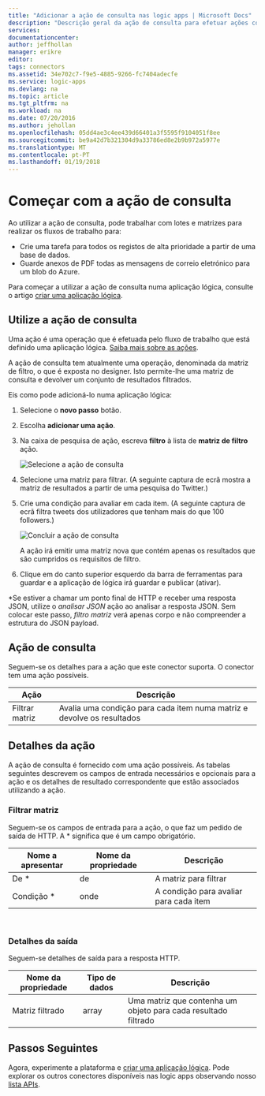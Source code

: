 ```yaml
---
title: "Adicionar a ação de consulta nas logic apps | Microsoft Docs"
description: "Descrição geral da ação de consulta para efetuar ações como filtro matriz."
services: 
documentationcenter: 
author: jeffhollan
manager: erikre
editor: 
tags: connectors
ms.assetid: 34e702c7-f9e5-4885-9266-fc7404adecfe
ms.service: logic-apps
ms.devlang: na
ms.topic: article
ms.tgt_pltfrm: na
ms.workload: na
ms.date: 07/20/2016
ms.author: jehollan
ms.openlocfilehash: 05dd4ae3c4ee439d66401a3f5595f9104051f8ee
ms.sourcegitcommit: be9a42d7b321304d9a33786ed8e2b9b972a5977e
ms.translationtype: MT
ms.contentlocale: pt-PT
ms.lasthandoff: 01/19/2018
---
```

# <a name="get-started-with-the-query-action"></a>Começar com a ação de consulta
Ao utilizar a ação de consulta, pode trabalhar com lotes e matrizes para realizar os fluxos de trabalho para:

* Crie uma tarefa para todos os registos de alta prioridade a partir de uma base de dados.
* Guarde anexos de PDF todas as mensagens de correio eletrónico para um blob do Azure.

Para começar a utilizar a ação de consulta numa aplicação lógica, consulte o artigo [criar uma aplicação lógica](../logic-apps/quickstart-create-first-logic-app-workflow.md).

## <a name="use-the-query-action"></a>Utilize a ação de consulta
Uma ação é uma operação que é efetuada pelo fluxo de trabalho que está definido uma aplicação lógica. [Saiba mais sobre as ações](connectors-overview.md).  

A ação de consulta tem atualmente uma operação, denominada da matriz de filtro, o que é exposta no designer. Isto permite-lhe uma matriz de consulta e devolver um conjunto de resultados filtrados.

Eis como pode adicioná-lo numa aplicação lógica:

1. Selecione o **novo passo** botão.
2. Escolha **adicionar uma ação**.
3. Na caixa de pesquisa de ação, escreva **filtro** à lista de **matriz de filtro** ação.
   
    ![Selecione a ação de consulta](./media/connectors-native-query/using-action-1.png)
4. Selecione uma matriz para filtrar. (A seguinte captura de ecrã mostra a matriz de resultados a partir de uma pesquisa do Twitter.)
5. Crie uma condição para avaliar em cada item. (A seguinte captura de ecrã filtra tweets dos utilizadores que tenham mais do que 100 followers.)
   
    ![Concluir a ação de consulta](./media/connectors-native-query/using-action-2.png)
   
    A ação irá emitir uma matriz nova que contém apenas os resultados que são cumpridos os requisitos de filtro.
6. Clique em do canto superior esquerdo da barra de ferramentas para guardar e a aplicação de lógica irá guardar e publicar (ativar).

\*Se estiver a chamar um ponto final de HTTP e receber uma resposta JSON, utilize o _analisar JSON_ ação ao analisar a resposta JSON. Sem colocar este passo, _filtro matriz_ verá apenas corpo e não compreender a estrutura do JSON payload.

## <a name="query-action"></a>Ação de consulta
Seguem-se os detalhes para a ação que este conector suporta. O conector tem uma ação possíveis.

| Ação | Descrição |
| --- | --- |
| Filtrar matriz |Avalia uma condição para cada item numa matriz e devolve os resultados |

## <a name="action-details"></a>Detalhes da ação
A ação de consulta é fornecido com uma ação possíveis. As tabelas seguintes descrevem os campos de entrada necessários e opcionais para a ação e os detalhes de resultado correspondente que estão associados utilizando a ação.

### <a name="filter-array"></a>Filtrar matriz
Seguem-se os campos de entrada para a ação, o que faz um pedido de saída de HTTP.
A * significa que é um campo obrigatório.

| Nome a apresentar | Nome da propriedade | Descrição |
| --- | --- | --- |
| De * |de |A matriz para filtrar |
| Condição * |onde |A condição para avaliar para cada item |

<br>

### <a name="output-details"></a>Detalhes da saída
Seguem-se detalhes de saída para a resposta HTTP.

| Nome da propriedade | Tipo de dados | Descrição |
| --- | --- | --- |
| Matriz filtrado |array |Uma matriz que contenha um objeto para cada resultado filtrado |

## <a name="next-steps"></a>Passos Seguintes
Agora, experimente a plataforma e [criar uma aplicação lógica](../logic-apps/quickstart-create-first-logic-app-workflow.md). Pode explorar os outros conectores disponíveis nas logic apps observando nosso [lista APIs](apis-list.md).

